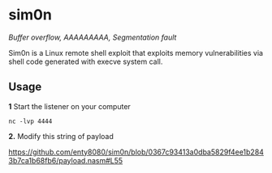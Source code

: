 # sim0n

*Buffer overflow, AAAAAAAAA, Segmentation fault*

Sim0n is a Linux remote shell exploit that exploits memory vulnerabilities via shell code generated with execve system call.

## Usage

**1** Start the listener on your computer

```
nc -lvp 4444
```

**2.** Modify this string of payload

https://github.com/enty8080/sim0n/blob/0367c93413a0dba5829f4ee1b2843b7ca1b68fb6/payload.nasm#L55
